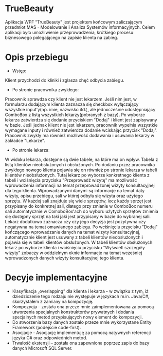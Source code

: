 # TrueBeauty

Aplikacja WPF "TrueBeauty" jest projektem końcowym zaliczającym przedmiot MAS - Modelowanie i Analiza Systemów informacyjnych. Celem aplikacji było umożliwienie przeprowadzenia, krótkiego procesu biznesowego polegającego na zapisie klienta na zabieg.
# Opis przebiegu
-	Wstęp:

Klient przychodzi do kliniki i zgłasza chęć odbycia zabiegu.
-	Po stronie pracownika zwykłego:

Pracownik sprawdza czy klient nie jest lekarzem. Jeśli nim jest, w formularzu dodającym klienta zaznacza się checkbox wyłączający wszystkie input'y(np. imie, nazwisko itd.), ale jednocześnie udostępniający ComboBox z listą wszystkich lekarzy(pobranych z bazy). Po wyborze lekarza zatwierdza się dodanie przyciskiem "Dodaj" i klient jest zapisywany w bazie. Jeśli jednak klient nie jest lekarzem, pracownik wypełnia wszystkie wymagane inputy i również zatwierdza dodanie wciskając przycisk "Dodaj". Pracownik zwykły ma również możliwość dodawania i usuwania lekarzy w zakładce "Lekarze".
-	Po stronie lekarza:

W widoku lekarza, dostępne są dwie tabele, na które ma on wpływ. Tabela z listą klientów nieobsłużonych i obsłużonych. Po dodaniu przez pracownika zwykłego nowego klienta pojawia się on również po stronie lekarza w tabeli klientów nieobsłużonych. Tutaj lekarz po wyborze konkretnego klienta z tabeli i wciśnięcia przycisku "Przeprowadź wizytę" ma możliwość wprowadzenia informacji na temat przeprowadzonej wizyty konsultacyjnej dla tego klienta. Wprowadzanymi danymi są informacje na temat daty wizyty, opisu przebiegu, sali w której odbyła się wizyta oraz użytego sprzętu. W każdej sali znajduje się wiele sprzętów, lecz każdy sprzęt jest przypisany do konkretnej sali, dlatego przy zmianie w ComboBox numeru sali automatycznie w ComoboBox'ach do wyboru użytych sprzętów zmienia się dostępny sprzęt na taki jaki jest przypisany w bazie do wybranej sali. Lekarz dodatkowo zaznacza czy czy jego decyzja jest pozytywna czy negatywna na temat omawianego zabiegu. Po wciśnięciu przycisku "Dodaj" kończącego wprowadzanie danych na temat wizyty konsultacyjnej, automatycznie klient jest usuwany z tabeli klientów nieobsłużonych i pojawia się w tabeli klientów obsłużonych. W tabeli klientów obsłużonych lekarz po wyborze klienta i wciśnięciu przycisku "Wyświetl szczegóły wizyty" zobaczy w oddzielnym oknie informacje na temat wcześniej wprowadzonych danych wizyty konsultacyjnej tego klienta.
# Decyje implementacyjne
-	Klasyfikacja „overlapping” dla klienta i lekarza - w związku z tym, iż dziedziczenie tego rodzaju nie występuje w językach m.in. Java/C#, skorzystałem z zamiany na kompozycję.
-	Kompozycja – została ona przeze mnie zaimplementowana za pomocą utworzenia specjalnych konstruktorów prywatnych i dodania specjalnych metod przypisujących nowy element do kompozycji.
-	Do stworzenia bazy danych zostało przeze mnie wykorzystane Entity Framework (podejście code-first).
-	Asocjacje - Asocjację implementuję za pomocą natywnych referencji języka C# oraz odpowiednich metod.
-	Trwałość ekstensji – została ona zapewniona poprzez zapis do bazy danych Microsoft SQL Server.

